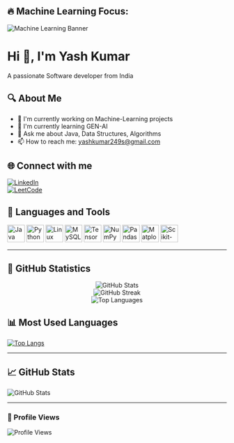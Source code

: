 ## 🔥 Machine Learning Focus:

![Machine Learning Banner](https://cdn.analyticsvidhya.com/wp-content/uploads/2023/06/What-is-Machine-Learning-.jpeg)

# Hi 👋, I'm Yash Kumar

A passionate Software developer from India 

## 🔍 About Me  
- 🚀 I'm currently working on Machine-Learning  projects  
- 🌱 I'm currently learning GEN-AI
- 💬 Ask me about Java, Data Structures, Algorithms  
- 📫 How to reach me: yashkumar249s@gmail.com  

## 🌐 Connect with me  
[![LinkedIn](https://img.shields.io/badge/LinkedIn-%230077B5.svg?style=for-the-badge&logo=linkedin&logoColor=white)](https://www.linkedin.com/in/yash-kumar-359189258)   
[![LeetCode](https://img.shields.io/badge/LeetCode-%23FFA116.svg?style=for-the-badge&logo=leetcode&logoColor=black)](https://leetcode.com/u/yash_kumar05/)

## 🚀 Languages and Tools  
<p align="left"> 
  <img src="https://cdn.jsdelivr.net/gh/devicons/devicon/icons/java/java-original.svg" alt="Java" width="40" height="40"/>
  <img src="https://cdn.jsdelivr.net/gh/devicons/devicon/icons/python/python-original.svg" alt="Python" width="40" height="40"/>
  <img src="https://cdn.jsdelivr.net/gh/devicons/devicon/icons/linux/linux-original.svg" alt="Linux" width="40" height="40"/>
  <img src="https://cdn.jsdelivr.net/gh/devicons/devicon/icons/mysql/mysql-original.svg" alt="MySQL" width="40" height="40"/>
  <img src="https://cdn.jsdelivr.net/gh/devicons/devicon/icons/tensorflow/tensorflow-original.svg" alt="TensorFlow" width="40" height="40"/>
  <img src="https://cdn.jsdelivr.net/gh/devicons/devicon/icons/numpy/numpy-original.svg" alt="NumPy" width="40" height="40"/>
  <img src="https://cdn.jsdelivr.net/gh/devicons/devicon/icons/pandas/pandas-original.svg" alt="Pandas" width="40" height="40"/>
  <img src="https://cdn.jsdelivr.net/gh/devicons/devicon/icons/matplotlib/matplotlib-original.svg" alt="Matplotlib" width="40" height="40"/>
  <img src="https://images.g2crowd.com/uploads/product/image/social_landscape/social_landscape_77c883b19775c25838d2055fc2e7387e/scikit-learn.png" alt="Scikit-Learn" width="40" height="40"/>
</p>

---
## 🚀 GitHub Statistics

<p align="center">
  <img src="https://github-readme-stats.vercel.app/api?username=john-doe&show_icons=true&theme=radical" alt="GitHub Stats" />
  <br>
  <img src="https://github-readme-streak-stats.herokuapp.com/?user=john-doe&theme=radical" alt="GitHub Streak" />
  <br>
  <img src="https://github-readme-stats.vercel.app/api/top-langs/?username=john-doe&layout=compact&theme=radical" alt="Top Languages" />
</p>



## 📊 Most Used Languages  
[![Top Langs](https://github-readme-stats.vercel.app/api/top-langs/?username=your-github-username&layout=compact&theme=radical)](https://github.com/anuraghazra/github-readme-stats)  

---

## 📈 GitHub Stats  
<p align="left">
  <img src="https://github-readme-stats.vercel.app/api?username=your-github-username&show_icons=true&theme=radical" alt="GitHub Stats"/>
</p>

---

### 🎨 Profile Views  
![Profile Views](https://komarev.com/ghpvc/?username=your-github-username&label=Profile%20views&color=blue&style=plastic)  
